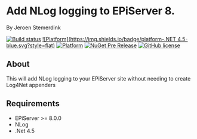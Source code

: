 ﻿# Add NLog logging to EPiServer 8.

By Jeroen Stemerdink

[![Build status](https://ci.appveyor.com/api/projects/status/etvor9l6ly2fjgxi/branch/master?svg=true)](https://ci.appveyor.com/project/jstemerdink/epi-libraries-logging-nlog/branch/master)
[![Platform](https://img.shields.io/badge/platform-.NET 4.5-blue.svg?style=flat)](https://msdn.microsoft.com/en-us/library/w0x726c2%28v=vs.110%29.aspx)
[![Platform](https://img.shields.io/badge/EPiServer-%208.0.0-orange.svg?style=flat)](http://world.episerver.com/cms/)
[![NuGet Pre Release](https://img.shields.io/badge/NuGet-Pre%20Release-blue.svg)](http://nuget.episerver.com/en/OtherPages/Package/?packageId=EPi.Libraries.Logging.NLog)
[![GitHub license](https://img.shields.io/badge/license-MIT%20license-blue.svg?style=flat)](license.txt)


## About
This will add NLog logging to your EPiServer site without needing to create Log4Net appenders

## Requirements

* EPiServer >= 8.0.0
* NLog
* .Net 4.5

